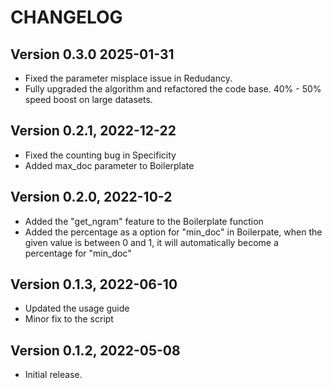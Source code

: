 # CHANGELOG
## Version 0.3.0 2025-01-31
- Fixed the parameter misplace issue in Redudancy.
- Fully upgraded the algorithm and refactored the code base. 40% - 50% speed boost on large datasets.

## Version 0.2.1, 2022-12-22
- Fixed the counting bug in Specificity 
- Added max_doc parameter to Boilerplate

## Version 0.2.0, 2022-10-2

- Added the "get_ngram" feature to the Boilerplate function
- Added the percentage as a option for "min_doc" in Boilerpate, when the given value is between 0 and 1, it will automatically become a percentage for "min_doc"

## Version 0.1.3, 2022-06-10

- Updated the usage guide
- Minor fix to the script


## Version 0.1.2, 2022-05-08

- Initial release.
